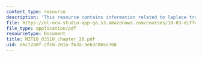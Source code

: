 ```yaml
---
content_type: resource
description: 'This resource contains information related to laplace transform. '
file: https://ol-ocw-studio-app-qa.s3.amazonaws.com/courses/18-03-differential-equations-spring-2010/e6c72a0f2fc8201af63a3e63c065c768_MIT18_03S10_chapter_20.pdf
file_type: application/pdf
resourcetype: Document
title: MIT18_03S10_chapter_20.pdf
uid: e6c72a0f-2fc8-201a-f63a-3e63c065c768
---
```

